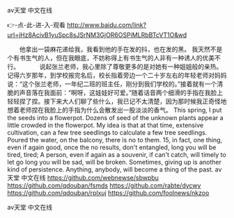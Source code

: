 
аⅴ天堂 中文在线




👉-点-此-进-入-观看  http://www.baidu.com/link?url=jHz8AcivB1yuSpc8sJSrNM3GjOR6OSPiMLRbBTcVT1O&wd




　　他拿出一袋麻花递给我，我看到他的手在发的抖，也在发的黑。
我天然不是个有书生气的人，但在我眼底，不妨称得上有书生气的人非有一种诱人的优美不行。
　　　说起张兰老师，我心里除了尊敬更多的是对她有一种姐姐般的亲热。记得六岁那年，到学校报完名后，校长指着旁边一个二十岁左右的年轻老师对妈妈说：“这个张兰老师，一年纪二班的班主任，刚分到我们学校的。”接着就有一个清脆的声音落在我面前：“啊呀，这娃娃好可爱。”随着话音两个细滑的手指在我脸上轻轻捏了捏。接下来大人们聊了些什么，我已记不太清楚，因为那时候我正奇怪地想着老师捏在我脸上的手指为什么会散发出一股淡淡的香气。
This spring, I put the seeds into a flowerpot.
Dozens of seed of the unknown plants appear a little crowded in the flowerpot.
My idea is that at that time, extensive cultivation, can a few tree seedlings to calculate a few tree seedlings.
Poured the water, on the balcony, there is no to them.
15, in fact, one thing, even if again good, once the no results, don't entangled, long you will be tired, tired;
A person, even if again as a souvenir, if can't catch, will timely to let go long you will be sad, will be broken.
Sometimes, giving up is another kind of persistence.
Anything, anybody, will become a thing of the past.
аⅴ天堂 中文在线 https://github.com/webnewse/sbwpbu
https://github.com/qdouban/fsmds
https://github.com/rabte/dycwy
https://github.com/qdouban/rplxuj
https://github.com/foolnews/nkzoo





аⅴ天堂 中文在线
